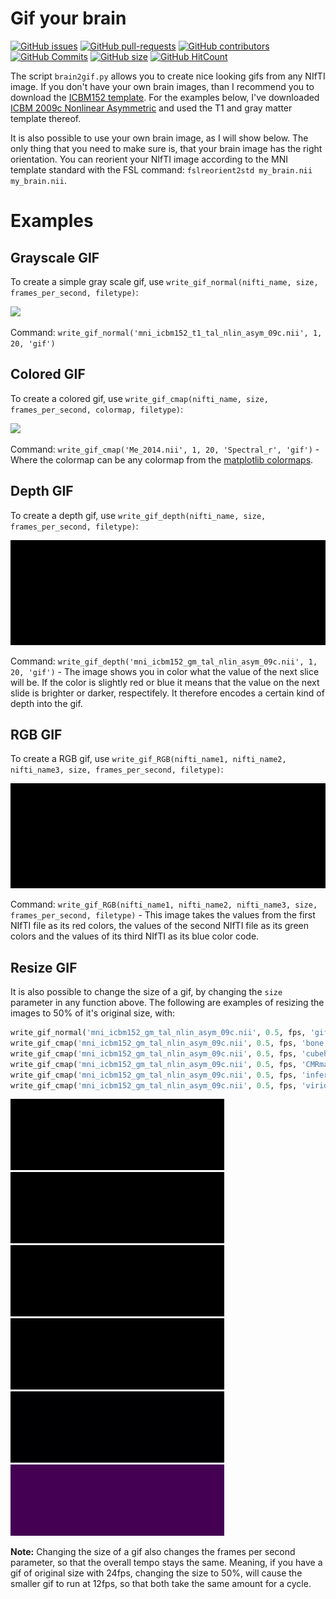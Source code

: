 # Gif your brain

[![GitHub issues](https://img.shields.io/github/issues/miykael/gif_your_brain.svg)](https://github.com/miykael/gif_your_brain/issues/)
[![GitHub pull-requests](https://img.shields.io/github/issues-pr/miykael/gif_your_brain.svg)](https://github.com/miykael/gif_your_brain/pulls/)
[![GitHub contributors](https://img.shields.io/github/contributors/miykael/gif_your_brain.svg)](https://GitHub.com/miykael/gif_your_brain/graphs/contributors/)
[![GitHub Commits](https://github-basic-badges.herokuapp.com/commits/miykael/gif_your_brain.svg)](https://github.com/miykael/gif_your_brain/commits/master)
[![GitHub size](https://github-size-badge.herokuapp.com/miykael/gif_your_brain.svg)](https://github.com/miykael/gif_your_brain/archive/master.zip)
[![GitHub HitCount](http://hits.dwyl.io/miykael/gif_your_brain.svg)](http://hits.dwyl.io/miykael/gif_your_brain)

The script `brain2gif.py` allows you to create nice looking gifs from any NIfTI image. If you don't have your own brain images, than I recommend you to download the [ICBM152 template](http://www.bic.mni.mcgill.ca/ServicesAtlases/ICBM152NLin2009). For the examples below, I've downloaded [ICBM 2009c Nonlinear Asymmetric](http://www.bic.mni.mcgill.ca/~vfonov/icbm/2009/mni_icbm152_nlin_asym_09c_nifti.zip) and used the T1 and gray matter  template thereof.

It is also possible to use your own brain image, as I will show below. The only thing that you need to make sure is, that your brain image has the right orientation. You can reorient your NIfTI image according to the MNI template standard with the FSL command: `fslreorient2std my_brain.nii my_brain.nii`.


# Examples

## Grayscale GIF

To create a simple gray scale gif, use `write_gif_normal(nifti_name, size, frames_per_second, filetype)`:

<img src="gifs/mni_icbm152_t1_tal_nlin_asym_09c.gif">

Command: `write_gif_normal('mni_icbm152_t1_tal_nlin_asym_09c.nii', 1, 20, 'gif')`


## Colored GIF

To create a colored gif, use `write_gif_cmap(nifti_name, size, frames_per_second, colormap, filetype)`:

<img src="gifs/Me_2014_Spectral_r.gif" width="687">

Command: `write_gif_cmap('Me_2014.nii', 1, 20, 'Spectral_r', 'gif')` - Where the colormap can be any colormap from the [matplotlib colormaps](https://matplotlib.org/examples/color/colormaps_reference.html).


## Depth GIF

To create a depth gif, use `write_gif_depth(nifti_name, size, frames_per_second, filetype)`:

<img src="gifs/mni_icbm152_gm_tal_nlin_asym_09c_depth.gif">

Command: `write_gif_depth('mni_icbm152_gm_tal_nlin_asym_09c.nii', 1, 20, 'gif')` - The image shows you in color what the value of the next slice will be. If the color is slightly red or blue it means that the value on the next slide is brighter or darker, respectifely. It therefore encodes a certain kind of depth into the gif.


## RGB GIF

To create a RGB gif, use `write_gif_RGB(nifti_name1, nifti_name2, nifti_name3, size, frames_per_second, filetype)`:

<img src="gifs/mni_icbm152_gm_tal_nlin_asym_09c_rgb.gif">

Command: `write_gif_RGB(nifti_name1, nifti_name2, nifti_name3, size, frames_per_second, filetype)` - This image takes the values from the first NIfTI file as its red colors, the values of the second NIfTI file as its green colors and the values of its third NIfTI as its blue color code.


## Resize GIF

It is also possible to change the size of a gif, by changing the `size` parameter in any function above. The following are examples of resizing the images to 50% of it's original size, with:

```python
write_gif_normal('mni_icbm152_gm_tal_nlin_asym_09c.nii', 0.5, fps, 'gif')
write_gif_cmap('mni_icbm152_gm_tal_nlin_asym_09c.nii', 0.5, fps, 'bone', 'gif')
write_gif_cmap('mni_icbm152_gm_tal_nlin_asym_09c.nii', 0.5, fps, 'cubehelix', 'gif')
write_gif_cmap('mni_icbm152_gm_tal_nlin_asym_09c.nii', 0.5, fps, 'CMRmap', 'gif')
write_gif_cmap('mni_icbm152_gm_tal_nlin_asym_09c.nii', 0.5, fps, 'inferno', 'gif')
write_gif_cmap('mni_icbm152_gm_tal_nlin_asym_09c.nii', 0.5, fps, 'viridis', 'gif')
```

<img src="gifs/mni_icbm152_gm_tal_nlin_asym_09c.gif"><img src="gifs/mni_icbm152_gm_tal_nlin_asym_09c_bone.gif">
<img src="gifs/mni_icbm152_gm_tal_nlin_asym_09c_cubehelix.gif"><img src="gifs/mni_icbm152_gm_tal_nlin_asym_09c_CMRmap.gif">
<img src="gifs/mni_icbm152_gm_tal_nlin_asym_09c_inferno.gif"><img src="gifs/mni_icbm152_gm_tal_nlin_asym_09c_viridis.gif">

**Note:** Changing the size of a gif also changes the frames per second parameter, so that the overall tempo stays the same. Meaning, if you have a gif of original size with 24fps, changing the size to 50%, will cause the smaller gif to run at 12fps, so that both take the same amount for a cycle.
